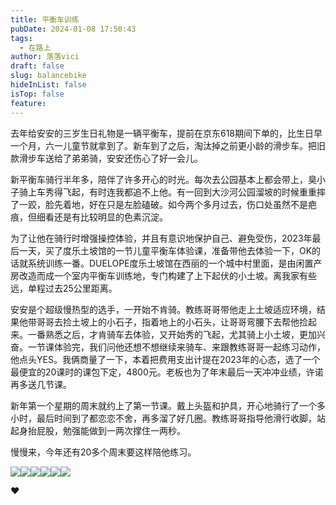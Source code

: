 ```yaml
---
title: 平衡车训练
pubDate: 2024-01-08 17:50:43
tags:
  - 在路上
author: 落落vici
draft: false
slug: balancebike
hideInList: false
isTop: false
feature:
---
```

去年给安安的三岁生日礼物是一辆平衡车，提前在京东618期间下单的，比生日早一个月，六一儿童节就拿到了。新车到了之后，淘汰掉之前更小龄的滑步车。把旧款滑步车送给了弟弟骑，安安还伤心了好一会儿。

新平衡车骑行半年多，陪伴了许多开心的时光。每次去公园基本上都会带上，臭小子骑上车秀得飞起，有时连我都追不上他。有一回到大沙河公园溜坡的时候重重摔了一跤，脸先着地，好在只是左脸磕破。如今两个多月过去，伤口处虽然不是疤痕，但细看还是有比较明显的色素沉淀。

为了让他在骑行时增强操控体验，并且有意识地保护自己、避免受伤，2023年最后一天，买了度乐土坡馆的一节儿童平衡车体验课，准备带他去体验一下，OK的话就系统训练一番。DUELOPE度乐土坡馆在西丽的一个城中村里面，是由闲置产房改造而成一个室内平衡车训练地，专门构建了上下起伏的小土坡。离我家有些远，单程过去25公里距离。

安安是个超级慢热型的选手，一开始不肯骑。教练哥哥带他走上土坡适应环境，结果他带哥哥去捡土坡上的小石子，指着地上的小石头，让哥哥弯腰下去帮他捡起来。一番熟悉之后，才肯骑车去体验，又开始秀的飞起，尤其骑上小土坡，更加兴奋。一节课体验完，我们问他还想不想继续来骑车、来跟教练哥哥一起练习动作，他点头YES。我俩商量了一下，本着把费用支出计提在2023年的心态，选了一个最便宜的20课时的课包下定，4800元。老板也为了年末最后一天冲冲业绩，许诺再多送几节课。

新年第一个星期的周末就约上了第一节课。戴上头盔和护具，开心地骑行了一个多小时，最后时间到了都恋恋不舍，再多溜了好几圈。教练哥哥指导他滑行收脚，站起身抬屁股，勉强能做到一两次撑住一两秒。

慢慢来，今年还有20多个周末要这样陪他练习。

<gallery>![](https://img.hux.ink/image/2024/01/202401081741046.jpg)![](https://img.hux.ink/image/2024/01/202401081741047.jpg)![](https://img.hux.ink/image/2024/01/202401081741049.jpg)![](https://img.hux.ink/image/2024/01/202401081741050.jpg)![](https://img.hux.ink/image/2024/01/202401081741051.jpg)![](https://img.hux.ink/image/2024/01/202401081741052.jpg)<gallery>

❤